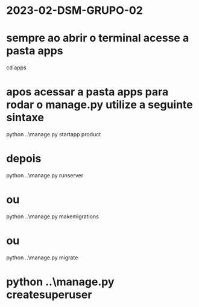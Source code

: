 # 2023-02-DSM-GRUPO-02

# sempre ao abrir o terminal acesse a pasta apps

cd apps

# apos acessar a pasta apps para rodar o manage.py utilize a seguinte sintaxe

python ..\manage.py startapp product

# depois

python ..\manage.py runserver

# ou 

python ..\manage.py makemigrations

# ou 

python ..\manage.py migrate

# python ..\manage.py createsuperuser

